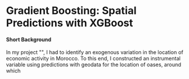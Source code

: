 # Gradient Boosting: Spatial Predictions with XGBoost

#### Short Background
In my project "", I had to identify an exogenous variation in the location of economic activity in Morocco. To this end, I constructed an instrumental variable using predictions with geodata for the location of oases, around which
